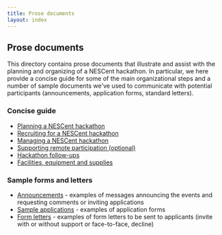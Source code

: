 ```yaml
---
title: Prose documents
layout: index
---
```


## Prose documents

This directory contains prose documents that illustrate and assist with the planning and
organizing of a NESCent hackathon. In particular, we here provide a concise guide for 
some of the main organizational steps and a number of sample documents we've used to
communicate with potential participants (announcements, application forms, standard 
letters).

### Concise guide

- [Planning a NESCent hackathon](concise_guide/planning)
- [Recruiting for a NESCent hackathon](concise_guide/recruiting)
- [Managing a NESCent hackathon](concise_guide/managing)
- [Supporting remote participation (optional)](concise_guide/remotes)
- [Hackathon follow-ups](concise_guide/followup)
- [Facilities, equipment and supplies](concise_guide/facilities)

### Sample forms and letters

- [Announcements](announcements) - examples of messages announcing the events and 
  requesting comments or inviting applications 
- [Sample applications](sample_applications) - examples of application forms 
- [Form letters](form_letters) - examples of form letters to be sent to applicants (invite 
  with or without support or face-to-face, decline)

